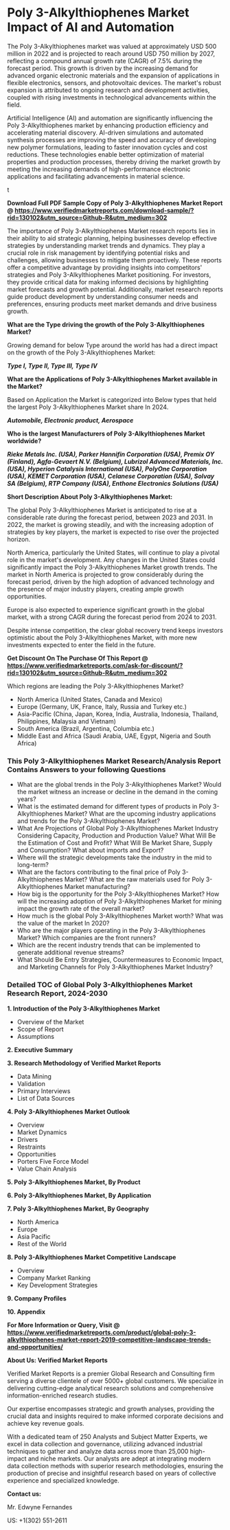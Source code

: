 <meta name="title" content="Global Poly 3-Alkylthiophenes Market Impact of AI and Automation"><meta name="description" content="The Poly 3-Alkylthiophenes market was valued at approximately USD 500 million in 2022 and is projected to reach around USD 750 million by 2027, reflecting a compound a"><meta name="title" content="Poly 3-Alkylthiophenes Market Size, Share, Scope, Trends, Growth, Opportunities, Analysis, Forecast"><h1>Poly 3-Alkylthiophenes Market Impact of AI and Automation</h1><p>The Poly 3-Alkylthiophenes market was valued at approximately USD 500 million in 2022 and is projected to reach around USD 750 million by 2027, reflecting a compound annual growth rate (CAGR) of 7.5% during the forecast period. This growth is driven by the increasing demand for advanced organic electronic materials and the expansion of applications in flexible electronics, sensors, and photovoltaic devices. The market's robust expansion is attributed to ongoing research and development activities, coupled with rising investments in technological advancements within the field.</p><p>Artificial Intelligence (AI) and automation are significantly influencing the Poly 3-Alkylthiophenes market by enhancing production efficiency and accelerating material discovery. AI-driven simulations and automated synthesis processes are improving the speed and accuracy of developing new polymer formulations, leading to faster innovation cycles and cost reductions. These technologies enable better optimization of material properties and production processes, thereby driving the market growth by meeting the increasing demands of high-performance electronic applications and facilitating advancements in material science.</p>t</p><p id="" class=""><strong>Download Full PDF Sample Copy of Poly 3-Alkylthiophenes Market Report @ <a href="https://www.verifiedmarketreports.com/download-sample/?rid=130102&utm_source=Github-R&utm_medium=302" target="_blank">https://www.verifiedmarketreports.com/download-sample/?rid=130102&utm_source=Github-R&utm_medium=302</a></strong></p><p>The importance of&nbsp;Poly 3-Alkylthiophenes Market research reports lies in their ability to aid strategic planning, helping businesses develop effective strategies by understanding market trends and dynamics. They play a crucial role in risk management by identifying potential risks and challenges, allowing businesses to mitigate them proactively. These reports offer a competitive advantage by providing insights into competitors' strategies and Poly 3-Alkylthiophenes Market positioning. For investors, they provide critical data for making informed decisions by highlighting market forecasts and growth potential. Additionally, market research reports guide product development by understanding consumer needs and preferences, ensuring products meet market demands and drive business growth.</p><p><strong>What are the&nbsp;Type driving the growth of the Poly 3-Alkylthiophenes Market?</strong></p><p id="" class="">Growing demand for below Type around the world has had a direct impact on the growth of the Poly 3-Alkylthiophenes Market:</p><em><strong>Type I, Type II, Type III, Type IV</strong></em></p><strong>What are the&nbsp;Applications&nbsp;of Poly 3-Alkylthiophenes Market available in the Market?</strong></p><p id="" class="">Based on Application the Market is categorized into Below types that held the largest Poly 3-Alkylthiophenes Market share In 2024.</p><em><strong>Automobile, Electronic product, Aerospace</strong></em></p><strong>Who is the largest Manufacturers of Poly 3-Alkylthiophenes Market worldwide?</strong></p><p><em><strong>Rieke Metals Inc. (USA), Parker Hannifin Corporation (USA), Premix OY (Finland), Agfa-Gevaert N.V. (Belgium), Lubrizol Advanced Materials, Inc. (USA), Hyperion Catalysis International (USA), PolyOne Corporation (USA), KEMET Corporation (USA), Celanese Corporation (USA), Solvay SA (Belgium), RTP Company (USA), Enthone Electronics Solutions (USA)</strong></em></p><p id="" class=""><strong>Short Description About Poly 3-Alkylthiophenes Market:</strong></p><p>The global Poly 3-Alkylthiophenes Market is anticipated to rise at a considerable rate during the forecast period, between 2023 and 2031. In 2022, the market is growing steadily, and with the increasing adoption of strategies by key players, the market is expected to rise over the projected horizon.</p><p>North America, particularly the United States, will continue to play a pivotal role in the market's development. Any changes in the United States could significantly impact the Poly 3-Alkylthiophenes Market growth trends. The market in North America is projected to grow considerably during the forecast period, driven by the high adoption of advanced technology and the presence of major industry players, creating ample growth opportunities.</p><p>Europe is also expected to experience significant growth in the global market, with a strong CAGR during the forecast period from 2024 to 2031.</p><p>Despite intense competition, the clear global recovery trend keeps investors optimistic about the Poly 3-Alkylthiophenes Market, with more new investments expected to enter the field in the future.</p><p id="" class=""><strong>Get Discount On The Purchase Of This Report @ <a href="https://www.verifiedmarketreports.com/ask-for-discount/?rid=130102&utm_source=Github-R&utm_medium=302" target="_blank">https://www.verifiedmarketreports.com/ask-for-discount/?rid=130102&utm_source=Github-R&utm_medium=302</a></strong></p>Which regions are leading the Poly 3-Alkylthiophenes Market?</p><ul><li>North America (United States, Canada and Mexico)</li><li>Europe (Germany, UK, France, Italy, Russia and Turkey etc.)</li><li>Asia-Pacific (China, Japan, Korea, India, Australia, Indonesia, Thailand, Philippines, Malaysia and Vietnam)</li><li>South America (Brazil, Argentina, Columbia etc.)</li><li>Middle East and Africa (Saudi Arabia, UAE, Egypt, Nigeria and South Africa)</li></ul><h3 id="" class="">This Poly 3-Alkylthiophenes Market Research/Analysis Report Contains Answers to your following Questions</h3><ul><li>What are the global trends in the Poly 3-Alkylthiophenes Market? Would the market witness an increase or decline in the demand in the coming years?</li><li>What is the estimated demand for different types of products in Poly 3-Alkylthiophenes Market? What are the upcoming industry applications and trends for the Poly 3-Alkylthiophenes Market?</li><li>What Are Projections of Global Poly 3-Alkylthiophenes Market Industry Considering Capacity, Production and Production Value? What Will Be the Estimation of Cost and Profit? What Will Be Market Share, Supply and Consumption? What about imports and Export?</li><li>Where will the strategic developments take the industry in the mid to long-term?</li><li>What are the factors contributing to the final price of Poly 3-Alkylthiophenes Market? What are the raw materials used for Poly 3-Alkylthiophenes Market manufacturing?</li><li>How big is the opportunity for the Poly 3-Alkylthiophenes Market? How will the increasing adoption of Poly 3-Alkylthiophenes Market for mining impact the growth rate of the overall market?</li><li>How much is the global Poly 3-Alkylthiophenes Market worth? What was the value of the market In 2020?</li><li>Who are the major players operating in the Poly 3-Alkylthiophenes Market? Which companies are the front runners?</li><li>Which are the recent industry trends that can be implemented to generate additional revenue streams?</li><li>What Should Be Entry Strategies, Countermeasures to Economic Impact, and Marketing Channels for Poly 3-Alkylthiophenes Market Industry?</li></ul><h3 id="" class="">Detailed TOC of Global Poly 3-Alkylthiophenes Market Research Report, 2024-2030</h3><p id="" class=""><strong>1. Introduction of the Poly 3-Alkylthiophenes Market</strong></p><ul><li>Overview of the Market</li><li>Scope of Report</li><li>Assumptions</li></ul><p id="" class=""><strong>2. Executive Summary</strong></p><p id="" class=""><strong>3. Research Methodology of Verified Market Reports</strong></p><ul><li>Data Mining</li><li>Validation</li><li>Primary Interviews</li><li>List of Data Sources</li></ul><p id="" class=""><strong>4. Poly 3-Alkylthiophenes Market Outlook</strong></p><ul><li>Overview</li><li>Market Dynamics</li><li>Drivers</li><li>Restraints</li><li>Opportunities</li><li>Porters Five Force Model</li><li>Value Chain Analysis</li></ul><p id="" class=""><strong>5. Poly 3-Alkylthiophenes Market, By Product</strong></p><p id="" class=""><strong>6. Poly 3-Alkylthiophenes Market, By Application</strong></p><p id="" class=""><strong>7. Poly 3-Alkylthiophenes Market, By Geography</strong></p><ul><li>North America</li><li>Europe</li><li>Asia Pacific</li><li>Rest of the World</li></ul><p id="" class=""><strong>8. Poly 3-Alkylthiophenes Market Competitive Landscape</strong></p><ul><li>Overview</li><li>Company Market Ranking</li><li>Key Development Strategies</li></ul><p id="" class=""><strong>9. Company Profiles</strong></p><p id="" class=""><strong>10. Appendix</strong></p><p id="" class=""><strong>For More Information or Query, Visit @ <a href="https://www.verifiedmarketreports.com/product/global-poly-3-alkylthiophenes-market-report-2019-competitive-landscape-trends-and-opportunities/" target="_blank">https://www.verifiedmarketreports.com/product/global-poly-3-alkylthiophenes-market-report-2019-competitive-landscape-trends-and-opportunities/</a></strong></p><p id="" class=""><strong>About Us: Verified Market Reports</strong></p><p id="" class="">Verified Market Reports is a premier Global Research and Consulting firm serving a diverse clientele of over 5000+ global customers. We specialize in delivering cutting-edge analytical research solutions and comprehensive information-enriched research studies.</p><p id="" class="">Our expertise encompasses strategic and growth analyses, providing the crucial data and insights required to make informed corporate decisions and achieve key revenue goals.</p><p id="" class="">With a dedicated team of 250 Analysts and Subject Matter Experts, we excel in data collection and governance, utilizing advanced industrial techniques to gather and analyze data across more than 25,000 high-impact and niche markets. Our analysts are adept at integrating modern data collection methods with superior research methodologies, ensuring the production of precise and insightful research based on years of collective experience and specialized knowledge.</p><p id="" class=""><strong>Contact us:</strong></p><p id="" class="">Mr. Edwyne Fernandes</p><p id="" class="">US: +1(302) 551-2611</p>
